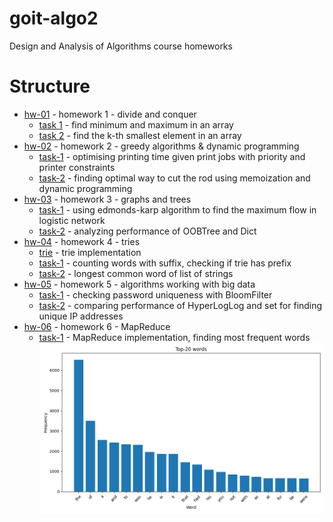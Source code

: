# goit-algo2
Design and Analysis of Algorithms course homeworks

# Structure

- [hw-01](hw-01) - homework 1 - divide and conquer
  - [task 1](hw-01/task-1.py) - find minimum and maximum in an array
  - [task 2](hw-01/task-2.py) - find the k-th smallest element in an array
- [hw-02](hw-02) - homework 2 - greedy algorithms & dynamic programming
  - [task-1](hw-02/task-1.py) - optimising printing time given print jobs with priority and printer constraints
  - [task-2](hw-02/task-2.py) - finding optimal way to cut the rod using memoization and dynamic programming
- [hw-03](hw-03) - homework 3 - graphs and trees
  - [task-1](hw-03/task-1.py) - using edmonds-karp algorithm to find the maximum flow in logistic network
  - [task-2](hw-03/task-2.py) - analyzing performance of OOBTree and Dict
- [hw-04](hw-04) - homework 4 - tries
  - [trie](hw-04/trie.py) - trie implementation
  - [task-1](hw-04/task-1.py) - counting words with suffix, checking if trie has prefix
  - [task-2](hw-04/task-2.py) - longest common word of list of strings
- [hw-05](hw-05) - homework 5 - algorithms working with big data
  - [task-1](hw-05/task-1.py) - checking password uniqueness with BloomFilter
  - [task-2](hw-05/task-2.py) - comparing performance of HyperLogLog and set for finding unique IP addresses
- [hw-06](hw-06) - homework 6 - MapReduce
  - [task-1](hw-06/task-1.py) - MapReduce implementation, finding most frequent words
![img.png](img.png)